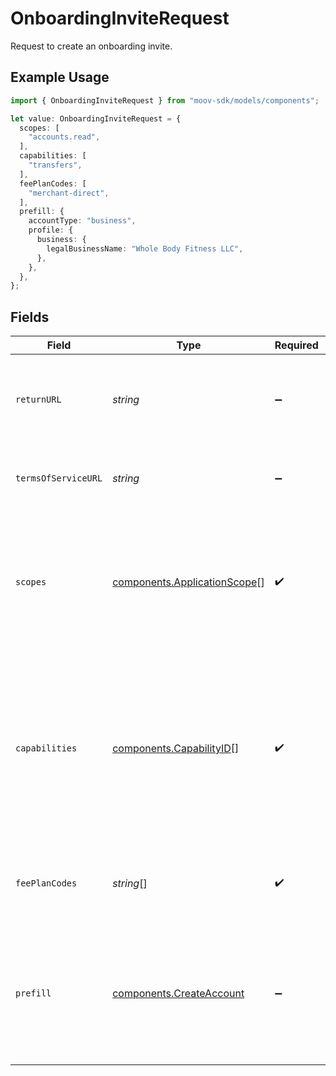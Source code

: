 # OnboardingInviteRequest

Request to create an onboarding invite.

## Example Usage

```typescript
import { OnboardingInviteRequest } from "moov-sdk/models/components";

let value: OnboardingInviteRequest = {
  scopes: [
    "accounts.read",
  ],
  capabilities: [
    "transfers",
  ],
  feePlanCodes: [
    "merchant-direct",
  ],
  prefill: {
    accountType: "business",
    profile: {
      business: {
        legalBusinessName: "Whole Body Fitness LLC",
      },
    },
  },
};
```

## Fields

| Field                                                                                                                                                                                                                  | Type                                                                                                                                                                                                                   | Required                                                                                                                                                                                                               | Description                                                                                                                                                                                                            | Example                                                                                                                                                                                                                |
| ---------------------------------------------------------------------------------------------------------------------------------------------------------------------------------------------------------------------- | ---------------------------------------------------------------------------------------------------------------------------------------------------------------------------------------------------------------------- | ---------------------------------------------------------------------------------------------------------------------------------------------------------------------------------------------------------------------- | ---------------------------------------------------------------------------------------------------------------------------------------------------------------------------------------------------------------------- | ---------------------------------------------------------------------------------------------------------------------------------------------------------------------------------------------------------------------- |
| `returnURL`                                                                                                                                                                                                            | *string*                                                                                                                                                                                                               | :heavy_minus_sign:                                                                                                                                                                                                     | Optional URL to redirect the user to after they complete the onboarding process.                                                                                                                                       |                                                                                                                                                                                                                        |
| `termsOfServiceURL`                                                                                                                                                                                                    | *string*                                                                                                                                                                                                               | :heavy_minus_sign:                                                                                                                                                                                                     | Optional URL to your organization's terms of service.                                                                                                                                                                  |                                                                                                                                                                                                                        |
| `scopes`                                                                                                                                                                                                               | [components.ApplicationScope](../../models/components/applicationscope.md)[]                                                                                                                                           | :heavy_check_mark:                                                                                                                                                                                                     |   List of [scopes](https://docs.moov.io/api/authentication/scopes/) you request to use on this<br/>  account. These values are used to determine what can be done with the account onboarded.                          | [<br/>"accounts.read"<br/>]                                                                                                                                                                                            |
| `capabilities`                                                                                                                                                                                                         | [components.CapabilityID](../../models/components/capabilityid.md)[]                                                                                                                                                   | :heavy_check_mark:                                                                                                                                                                                                     |   List of [capabilities](https://docs.moov.io/guides/accounts/capabilities/) you intend to request for this<br/>  account. These values are used to determine what information to collect from the user during onboarding. | [<br/>"transfers"<br/>]                                                                                                                                                                                                |
| `feePlanCodes`                                                                                                                                                                                                         | *string*[]                                                                                                                                                                                                             | :heavy_check_mark:                                                                                                                                                                                                     | List of fee plan codes to assign the account created by the invitee.                                                                                                                                                   | [<br/>"merchant-direct"<br/>]                                                                                                                                                                                          |
| `prefill`                                                                                                                                                                                                              | [components.CreateAccount](../../models/components/createaccount.md)                                                                                                                                                   | :heavy_minus_sign:                                                                                                                                                                                                     | N/A                                                                                                                                                                                                                    | {<br/>"accountType": "business",<br/>"profile": {<br/>"business": {<br/>"legalBusinessName": "Whole Body Fitness LLC"<br/>}<br/>}<br/>}                                                                                |